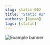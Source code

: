 ```yaml
---
slug: static-002
title: "Static #2"
authors: [kynan]
tags: [static]
---
```


![Example banner](/img/stories/static_new/002.png)
